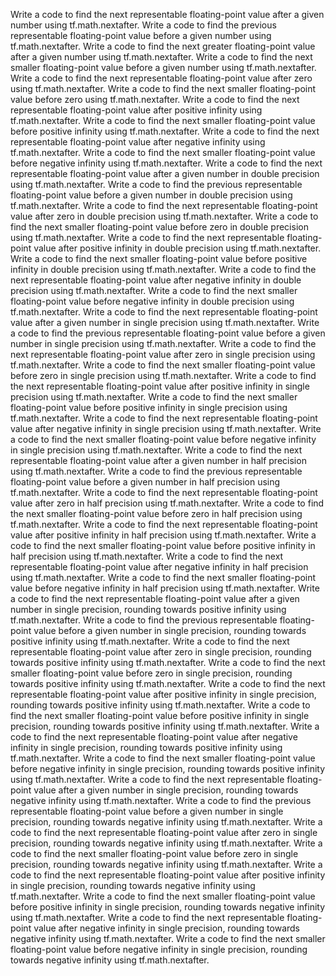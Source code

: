 Write a code to find the next representable floating-point value after a given number using tf.math.nextafter.
Write a code to find the previous representable floating-point value before a given number using tf.math.nextafter.
Write a code to find the next greater floating-point value after a given number using tf.math.nextafter.
Write a code to find the next smaller floating-point value before a given number using tf.math.nextafter.
Write a code to find the next representable floating-point value after zero using tf.math.nextafter.
Write a code to find the next smaller floating-point value before zero using tf.math.nextafter.
Write a code to find the next representable floating-point value after positive infinity using tf.math.nextafter.
Write a code to find the next smaller floating-point value before positive infinity using tf.math.nextafter.
Write a code to find the next representable floating-point value after negative infinity using tf.math.nextafter.
Write a code to find the next smaller floating-point value before negative infinity using tf.math.nextafter.
Write a code to find the next representable floating-point value after a given number in double precision using tf.math.nextafter.
Write a code to find the previous representable floating-point value before a given number in double precision using tf.math.nextafter.
Write a code to find the next representable floating-point value after zero in double precision using tf.math.nextafter.
Write a code to find the next smaller floating-point value before zero in double precision using tf.math.nextafter.
Write a code to find the next representable floating-point value after positive infinity in double precision using tf.math.nextafter.
Write a code to find the next smaller floating-point value before positive infinity in double precision using tf.math.nextafter.
Write a code to find the next representable floating-point value after negative infinity in double precision using tf.math.nextafter.
Write a code to find the next smaller floating-point value before negative infinity in double precision using tf.math.nextafter.
Write a code to find the next representable floating-point value after a given number in single precision using tf.math.nextafter.
Write a code to find the previous representable floating-point value before a given number in single precision using tf.math.nextafter.
Write a code to find the next representable floating-point value after zero in single precision using tf.math.nextafter.
Write a code to find the next smaller floating-point value before zero in single precision using tf.math.nextafter.
Write a code to find the next representable floating-point value after positive infinity in single precision using tf.math.nextafter.
Write a code to find the next smaller floating-point value before positive infinity in single precision using tf.math.nextafter.
Write a code to find the next representable floating-point value after negative infinity in single precision using tf.math.nextafter.
Write a code to find the next smaller floating-point value before negative infinity in single precision using tf.math.nextafter.
Write a code to find the next representable floating-point value after a given number in half precision using tf.math.nextafter.
Write a code to find the previous representable floating-point value before a given number in half precision using tf.math.nextafter.
Write a code to find the next representable floating-point value after zero in half precision using tf.math.nextafter.
Write a code to find the next smaller floating-point value before zero in half precision using tf.math.nextafter.
Write a code to find the next representable floating-point value after positive infinity in half precision using tf.math.nextafter.
Write a code to find the next smaller floating-point value before positive infinity in half precision using tf.math.nextafter.
Write a code to find the next representable floating-point value after negative infinity in half precision using tf.math.nextafter.
Write a code to find the next smaller floating-point value before negative infinity in half precision using tf.math.nextafter.
Write a code to find the next representable floating-point value after a given number in single precision, rounding towards positive infinity using tf.math.nextafter.
Write a code to find the previous representable floating-point value before a given number in single precision, rounding towards positive infinity using tf.math.nextafter.
Write a code to find the next representable floating-point value after zero in single precision, rounding towards positive infinity using tf.math.nextafter.
Write a code to find the next smaller floating-point value before zero in single precision, rounding towards positive infinity using tf.math.nextafter.
Write a code to find the next representable floating-point value after positive infinity in single precision, rounding towards positive infinity using tf.math.nextafter.
Write a code to find the next smaller floating-point value before positive infinity in single precision, rounding towards positive infinity using tf.math.nextafter.
Write a code to find the next representable floating-point value after negative infinity in single precision, rounding towards positive infinity using tf.math.nextafter.
Write a code to find the next smaller floating-point value before negative infinity in single precision, rounding towards positive infinity using tf.math.nextafter.
Write a code to find the next representable floating-point value after a given number in single precision, rounding towards negative infinity using tf.math.nextafter.
Write a code to find the previous representable floating-point value before a given number in single precision, rounding towards negative infinity using tf.math.nextafter.
Write a code to find the next representable floating-point value after zero in single precision, rounding towards negative infinity using tf.math.nextafter.
Write a code to find the next smaller floating-point value before zero in single precision, rounding towards negative infinity using tf.math.nextafter.
Write a code to find the next representable floating-point value after positive infinity in single precision, rounding towards negative infinity using tf.math.nextafter.
Write a code to find the next smaller floating-point value before positive infinity in single precision, rounding towards negative infinity using tf.math.nextafter.
Write a code to find the next representable floating-point value after negative infinity in single precision, rounding towards negative infinity using tf.math.nextafter.
Write a code to find the next smaller floating-point value before negative infinity in single precision, rounding towards negative infinity using tf.math.nextafter.